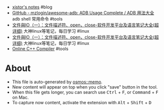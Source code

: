 - [xistor's notes](https://xistor.github.io/) #blog
- [GitHub - mzlogin/awesome-adb: ADB Usage Complete / ADB 用法大全](https://github.com/mzlogin/awesome-adb) adb shell 常用命令 #tools
- [文件與IO（一）：文件描述符、open，close-软件开发平台及语言笔记大全(超详细)](https://cntofu.com/book/46/linux_system/linuxxi_tong_bian_cheng_zhi_wen_jian_yu_io_ff08_yi.md) 大神linux等笔记，每日学习 #linux
- [文件與IO（一）：文件描述符、open，close-软件开发平台及语言笔记大全(超详细)](https://cntofu.com/book/46/linux_system/linuxxi_tong_bian_cheng_zhi_wen_jian_yu_io_ff08_yi.md) 大神linux等笔记，每日学习 #linux
- [Online C++ Compiler](https://www.tutorialspoint.com/compile_cpp_online.php) #tools

# About

- This file is auto-generated by [osmos::memo](https://github.com/osmoscraft/osmosmemo).
- New content will appear on top when you click "save" button in the tool.
- When this file gets longer, you can search use <kbd>Ctrl</kbd> + <kbd>F</kbd>, or <kbd>Command</kbd> + <kbd>F</kbd> on Mac.
- To capture now content, activate the extension with <kbd>Alt</kbd> + <kbd>Shift</kbd> + <kbd>D</kbd>
